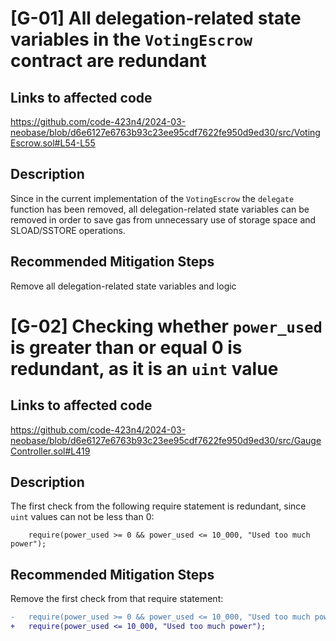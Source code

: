 # [G-01]  All delegation-related state variables in the `VotingEscrow` contract are redundant

## Links to affected code
https://github.com/code-423n4/2024-03-neobase/blob/d6e6127e6763b93c23ee95cdf7622fe950d9ed30/src/VotingEscrow.sol#L54-L55

## Description
Since in the current implementation of the `VotingEscrow` the `delegate` function has been removed, all delegation-related state variables can be removed in order to save gas from unnecessary use of storage space and SLOAD/SSTORE operations.

## Recommended Mitigation Steps
Remove all delegation-related state variables and logic

# [G-02] Checking whether `power_used` is greater than or equal 0 is redundant, as it is an `uint` value

## Links to affected code
https://github.com/code-423n4/2024-03-neobase/blob/d6e6127e6763b93c23ee95cdf7622fe950d9ed30/src/GaugeController.sol#L419

## Description
The first check from the following require statement is redundant, since `uint` values can not be less than 0:

```solidity
    require(power_used >= 0 && power_used <= 10_000, "Used too much power");
```

## Recommended Mitigation Steps
Remove the first check from that require statement:

```diff
-   require(power_used >= 0 && power_used <= 10_000, "Used too much power");
+   require(power_used <= 10_000, "Used too much power");
```
